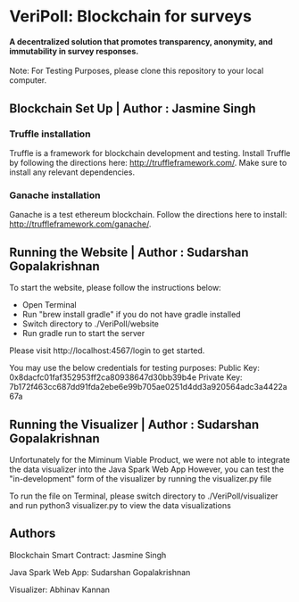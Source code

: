 # VeriPoll: Blockchain for surveys
#### A decentralized solution that promotes transparency, anonymity, and immutability in survey responses.  

Note: For Testing Purposes, please clone this repository to your local computer.

## Blockchain Set Up  | Author : Jasmine Singh

### Truffle installation
Truffle is a framework for blockchain development and testing.  Install Truffle by following the directions here: http://truffleframework.com/.  Make sure to install any relevant dependencies.

### Ganache installation
Ganache is a test ethereum blockchain.  Follow the directions here to install: http://truffleframework.com/ganache/.  

## Running the Website | Author : Sudarshan Gopalakrishnan
To start the website, please follow the instructions below:
- Open Terminal
- Run "brew install gradle" if you do not have gradle installed
- Switch directory to ./VeriPoll/website
- Run gradle run to start the server

Please visit http://localhost:4567/login to get started.

You may use the below credentials for testing purposes:
Public Key: 0x8dacfc01faf352953ff2ca80938647d30bb39b4e
Private Key: 7b172f463cc687dd91fda2ebe6e99b705ae0251d4dd3a920564adc3a4422a67a


## Running the Visualizer | Author : Sudarshan Gopalakrishnan
Unfortunately for the Miminum Viable Product, we were not able to integrate the data visualizer into the Java Spark Web App
However, you can test the "in-development" form of the visualizer by running the visualizer.py file

To run the file on Terminal, please switch directory to ./VeriPoll/visualizer and run python3 visualizer.py to view the data visualizations


## Authors
Blockchain Smart Contract: Jasmine Singh

Java Spark Web App: Sudarshan Gopalakrishnan

Visualizer: Abhinav Kannan
